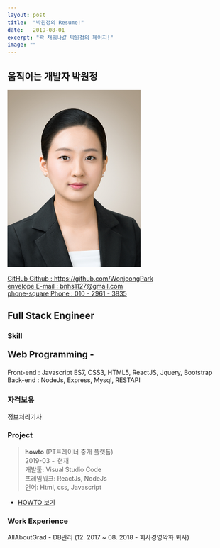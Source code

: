 ```yaml
---
layout: post
title:  "박원정의 Resume!"
date:   2019-08-01
excerpt: "꽉 채워나갈 박원정의 페이지!"
image: ""
---
```


## 움직이는 개발자 박원정

<img class="image right" style="width:300px; " src="/images/docu-brown.jpg">

<a href="https://github.com/{{site.github}}" class="icon fa-github" rel="nofollow"><span class="label">GitHub</span>  Github : https://github.com/WonjeongPark</a><br>
<a href="mailto:{{site.email}}" class="icon fa-envelope" rel="nofollow"><span class="label">envelope</span>  E-mail : bnhs1127@gmail.com</a><br>
<a href="mailto:{{site.email}}" class="icon fa-phone-square" rel="nofollow"><span class="label">phone-square</span>    Phone : 010 - 2961 - 3835</a><br>

## Full Stack Engineer

### Skill
<p class = "icon fa-desktop" style="font-size:20px;"><strong>  Web Programming - </strong></p>
Front-end : Javascript ES7, CSS3, HTML5, ReactJS, Jquery, Bootstrap<br>
Back-end : NodeJs, Express, Mysql, RESTAPI<br>

### 자격보유
<p class = "fa fa-address-card">   정보처리기사</p>

### Project

> **howto** (PT트레이너 중개 플랫폼)<br>
> 2019-03 ~ 현재<br>
> 개발툴: Visual Studio Code<br>
> 프레임워크: ReactJs, NodeJs<br>
> 언어: Html, css, Javascript<br>


<ul class="actions">
	<li><a href="{{ "/about" | absolute_url }}" class="button">HOWTO 보기</a></li>
</ul>

### Work Experience

AllAboutGrad - DB관리 (12. 2017 ~ 08. 2018 - 회사경영악화 퇴사)<br>